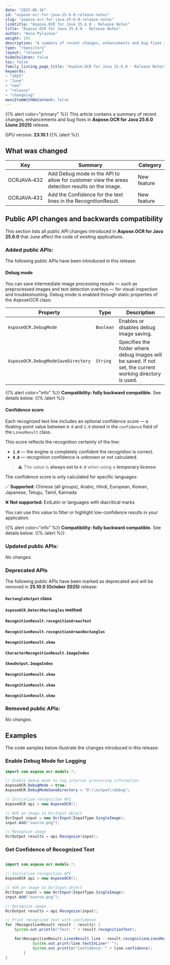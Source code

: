 ```yaml
---
date: "2025-06-16"
id: "aspose-ocr-for-java-25-6-0-release-notes"
slug: "aspose-ocr-for-java-25-6-0-release-notes"
linktitle: "Aspose.OCR for Java 25.6.0 - Release Notes"
title: "Aspose.OCR for Java 25.6.0 - Release Notes"
author: "Anna Pylaieva"
weight: 101
description: "A summary of recent changes, enhancements and bug fixes in Aspose.OCR for Java 25.6.0 (June 2025) release."
type: "repository"
layout: "release"
hideChildren: false
toc: false
family_listing_page_title: "Aspose.OCR for Java 25.6.0 - Release Notes"
keywords:
- "2025"
- "June"
- "new"
- "release"
- "changelog"
menuItemWithNoContent: false
---
```


{{% alert color="primary" %}}
This article contains a summary of recent changes, enhancements and bug fixes in **Aspose.OCR for Java 25.6.0 (June 2025)** release.

GPU version: **23.10.1**
{{% /alert %}}

## What was changed

Key | Summary | Category
--- | ------- | --------
OCRJAVA&#8209;432 | Add Debug mode in the API to allow for customer view the areas detection results on the image. | New feature
OCRJAVA&#8209;431 | Add the Confidence for the text lines in the RecognitionResult. | New feature

## Public API changes and backwards compatibility

This section lists all public API changes introduced in **Aspose.OCR for Java 25.6.0** that June affect the code of existing applications.

### Added public APIs:

The following public APIs have been introduced in this release:

#### Debug mode

You can save intermediate image processing results — such as preprocessed images and text detection overlays — for visual inspection and troubleshooting. Debug mode is enabled through static properties of the AsposeOCR class:

Property | Type | Description
-------- | -----| -----------
`AsposeOCR.DebugMode` | `Boolean` | Enables or disables debug image saving.
`AsposeOCR.DebugModeSaveDirectory` | `String` | Specifies the folder where debug images will be saved. If not set, the current working directory is used.

{{% alert color="info" %}}
**Compatibility: fully backward compatible.** See details below.
{{% /alert %}}


#### Confidence score

Each recognized text line includes an optional confidence score — a floating-point value between `0.0` and `1.0` stored in the `confidence` field of the `LinesResult` class.

This score reflects the recognition certainty of the line:

* **`1.0`** — the engine is completely confident the recognition is correct.
* **`0.0`** — recognition confidence is unknown or not calculated.

> ⚠️ The value is **always set to `0.0`** when using a **temporary license**.

The confidence score is only calculated for specific languages:

✅ **Supported:**
Chinese (all groups), Arabic, Hindi, European, Korean, Japanese, Telugu, Tamil, Kannada

❌ **Not supported:**
ExtLatin or languages with diacritical marks

You can use this value to filter or highlight low-confidence results in your application.


{{% alert color="info" %}}
**Compatibility: fully backward compatible.** See details below.
{{% /alert %}}

### Updated public APIs:

_No changes._

### Deprecated APIs

The following public APIs have been marked as deprecated and will be removed in **25.10.0 (October 2025)** release:

#### `RectangleOutput` class

#### `AsposeOCR.DetectRectangles` method

#### `RecognitionResult.recognitionAreasText`

#### `RecognitionResult.recognitionAreasRectangles`

#### `RecognitionResult.skew`

#### `CharacterRecognitionResult.ImageIndex`

#### `SkewOutput.ImageIndex`

#### `RecognitionResult.skew`

#### `RecognitionResult.skew`

#### `RecognitionResult.skew`


### Removed public APIs:

_No changes._

## Examples

The code samples below illustrate the changes introduced in this release:

### Enable Debug Mode for Logging

```java
import com.aspose.ocr.models.*;

// Enable debug mode to log internal processing information
AsposeOCR.DebugMode = true;
AsposeOCR.DebugModeSaveDirectory = "D:\\output\\debug";

// Initialize recognition API
AsposeOCR api = new AsposeOCR();

// Add an image to OcrInput object
OcrInput input = new OcrInput(InputType.SingleImage);
input.Add("source.png");

// Recognize image
OcrOutput results = api.Recognize(input);

```

### Get Confidence of Recognized Text
```java

import com.aspose.ocr.models.*;

// Initialize recognition API
AsposeOCR api = new AsposeOCR();

// Add an image to OcrInput object
OcrInput input = new OcrInput(InputType.SingleImage);
input.Add("source.png");

// Recognize image
OcrOutput results = api.Recognize(input);

// Print recognized text with confidence
for (RecognitionResult result : results) {
    System.out.println("Text: " + result.recognitionText);

    for(RecognitionResult.LinesResult line : result.recognitionLinesResult){
			System.out.print(line.textInLine+" ");
			System.out.println("Confidence: " + line.confidence);
		}    
}

```


